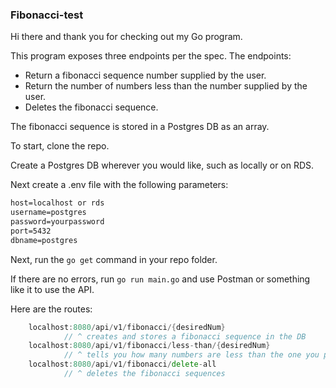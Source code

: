 ### Fibonacci-test

Hi there and thank you for checking out my Go program.

This program exposes three endpoints per the spec. 
The endpoints: 
- Return a fibonacci sequence number supplied by the user.
- Return the number of numbers less than the number supplied by the user.
- Deletes the fibonacci sequence.

The fibonacci sequence is stored in a Postgres DB as an array.

To start, clone the repo.

Create a Postgres DB wherever you would like, such as locally or on RDS.

Next create a .env file with the following parameters:

```dockerfile
host=localhost or rds
username=postgres
password=yourpassword
port=5432
dbname=postgres
```

Next, run the `go get` command in your repo folder.

If there are no errors, run `go run main.go` and use Postman or something like it to use the API.

Here are the routes:
```go
    localhost:8080/api/v1/fibonacci/{desiredNum} 
            // ^ creates and stores a fibonacci sequence in the DB
    localhost:8080/api/v1/fibonacci/less-than/{desiredNum} 
            // ^ tells you how many numbers are less than the one you provide
    localhost:8080/api/v1/fibonacci/delete-all
            // ^ deletes the fibonacci sequences
```